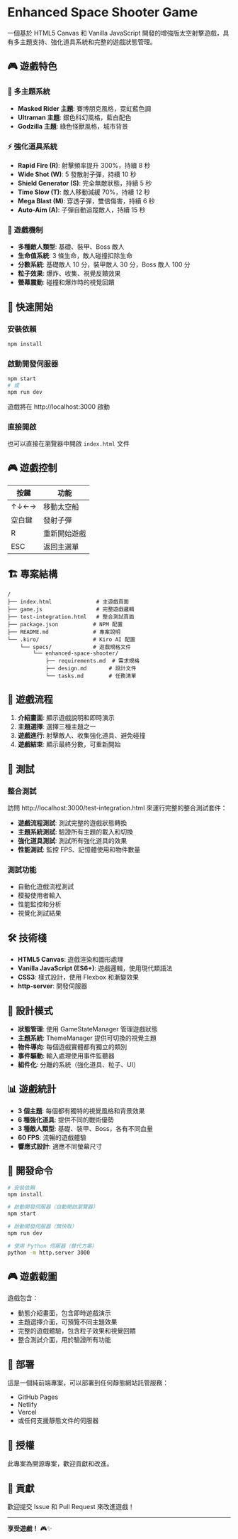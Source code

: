 # Enhanced Space Shooter Game

一個基於 HTML5 Canvas 和 Vanilla JavaScript 開發的增強版太空射擊遊戲，具有多主題支持、強化道具系統和完整的遊戲狀態管理。

## 🎮 遊戲特色

### 🎨 多主題系統
- **Masked Rider 主題**: 賽博朋克風格，霓虹藍色調
- **Ultraman 主題**: 銀色科幻風格，藍白配色
- **Godzilla 主題**: 綠色怪獸風格，城市背景

### ⚡ 強化道具系統
- **Rapid Fire (R)**: 射擊頻率提升 300%，持續 8 秒
- **Wide Shot (W)**: 5 發散射子彈，持續 10 秒
- **Shield Generator (S)**: 完全無敵狀態，持續 5 秒
- **Time Slow (T)**: 敵人移動減緩 70%，持續 12 秒
- **Mega Blast (M)**: 穿透子彈，雙倍傷害，持續 6 秒
- **Auto-Aim (A)**: 子彈自動追蹤敵人，持續 15 秒

### 🎯 遊戲機制
- **多種敵人類型**: 基礎、裝甲、Boss 敵人
- **生命值系統**: 3 條生命，敵人碰撞扣除生命
- **分數系統**: 基礎敵人 10 分，裝甲敵人 30 分，Boss 敵人 100 分
- **粒子效果**: 爆炸、收集、視覺反饋效果
- **螢幕震動**: 碰撞和爆炸時的視覺回饋

## 🚀 快速開始

### 安裝依賴
```bash
npm install
```

### 啟動開發伺服器
```bash
npm start
# 或
npm run dev
```

遊戲將在 http://localhost:3000 啟動

### 直接開啟
也可以直接在瀏覽器中開啟 `index.html` 文件

## 🎮 遊戲控制

| 按鍵 | 功能 |
|------|------|
| ↑↓←→ | 移動太空船 |
| 空白鍵 | 發射子彈 |
| R | 重新開始遊戲 |
| ESC | 返回主選單 |

## 🏗️ 專案結構

```
/
├── index.html              # 主遊戲頁面
├── game.js                 # 完整遊戲邏輯
├── test-integration.html   # 整合測試頁面
├── package.json           # NPM 配置
├── README.md              # 專案說明
└── .kiro/                 # Kiro AI 配置
    └── specs/             # 遊戲規格文件
        └── enhanced-space-shooter/
            ├── requirements.md  # 需求規格
            ├── design.md       # 設計文件
            └── tasks.md        # 任務清單
```

## 🎯 遊戲流程

1. **介紹畫面**: 顯示遊戲說明和即時演示
2. **主題選擇**: 選擇三種主題之一
3. **遊戲進行**: 射擊敵人、收集強化道具、避免碰撞
4. **遊戲結束**: 顯示最終分數，可重新開始

## 🧪 測試

### 整合測試
訪問 http://localhost:3000/test-integration.html 來運行完整的整合測試套件：

- **遊戲流程測試**: 測試完整的遊戲狀態轉換
- **主題系統測試**: 驗證所有主題的載入和切換
- **強化道具測試**: 測試所有強化道具的效果
- **性能測試**: 監控 FPS、記憶體使用和物件數量

### 測試功能
- 自動化遊戲流程測試
- 模擬使用者輸入
- 性能監控和分析
- 視覺化測試結果

## 🛠️ 技術棧

- **HTML5 Canvas**: 遊戲渲染和圖形處理
- **Vanilla JavaScript (ES6+)**: 遊戲邏輯，使用現代類語法
- **CSS3**: 樣式設計，使用 Flexbox 和漸變效果
- **http-server**: 開發伺服器

## 🎨 設計模式

- **狀態管理**: 使用 GameStateManager 管理遊戲狀態
- **主題系統**: ThemeManager 提供可切換的視覺主題
- **物件導向**: 每個遊戲實體都有獨立的類別
- **事件驅動**: 輸入處理使用事件監聽器
- **組件化**: 分離的系統（強化道具、粒子、UI）

## 📊 遊戲統計

- **3 個主題**: 每個都有獨特的視覺風格和背景效果
- **6 種強化道具**: 提供不同的戰術優勢
- **3 種敵人類型**: 基礎、裝甲、Boss，各有不同血量
- **60 FPS**: 流暢的遊戲體驗
- **響應式設計**: 適應不同螢幕尺寸

## 🔧 開發命令

```bash
# 安裝依賴
npm install

# 啟動開發伺服器（自動開啟瀏覽器）
npm start

# 啟動開發伺服器（無快取）
npm run dev

# 使用 Python 伺服器（替代方案）
python -m http.server 3000
```

## 🎮 遊戲截圖

遊戲包含：
- 動態介紹畫面，包含即時遊戲演示
- 主題選擇介面，可預覽不同主題效果
- 完整的遊戲體驗，包含粒子效果和視覺回饋
- 整合測試介面，用於驗證所有功能

## 🚀 部署

這是一個純前端專案，可以部署到任何靜態網站託管服務：

- GitHub Pages
- Netlify
- Vercel
- 或任何支援靜態文件的伺服器

## 📝 授權

此專案為開源專案，歡迎貢獻和改進。

## 🤝 貢獻

歡迎提交 Issue 和 Pull Request 來改進遊戲！

---

**享受遊戲！** 🎮✨